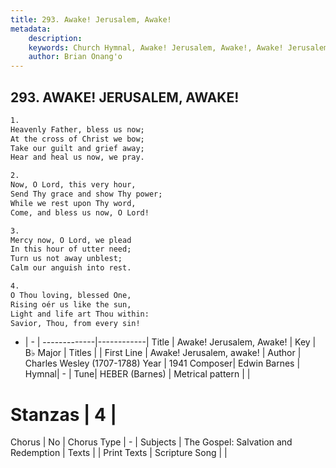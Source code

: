 ```yaml
---
title: 293. Awake! Jerusalem, Awake!
metadata:
    description: 
    keywords: Church Hymnal, Awake! Jerusalem, Awake!, Awake! Jerusalem, awake!, 
    author: Brian Onang'o
---
```



## 293. AWAKE! JERUSALEM, AWAKE!

```txt
1.
Heavenly Father, bless us now;
At the cross of Christ we bow;
Take our guilt and grief away;
Hear and heal us now, we pray.

2.
Now, O Lord, this very hour,
Send Thy grace and show Thy power;
While we rest upon Thy word,
Come, and bless us now, O Lord!

3.
Mercy now, O Lord, we plead
In this hour of utter need;
Turn us not away unblest;
Calm our anguish into rest.

4.
O Thou loving, blessed One,
Rising oér us like the sun,
Light and life art Thou within:
Savior, Thou, from every sin!
```

- |   -  |
-------------|------------|
Title | Awake! Jerusalem, Awake! |
Key | B♭ Major |
Titles |  |
First Line | Awake! Jerusalem, awake! |
Author | Charles Wesley (1707-1788)
Year | 1941
Composer| Edwin Barnes |
Hymnal|  - |
Tune| HEBER (Barnes) |
Metrical pattern | |
# Stanzas | 4 |
Chorus | No |
Chorus Type | - |
Subjects | The Gospel: Salvation and Redemption |
Texts |  |
Print Texts | 
Scripture Song |  |
  
